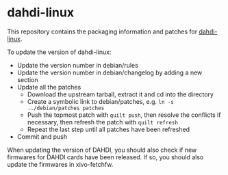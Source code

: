 # dahdi-linux

This repository contains the packaging information and patches for [dahdi-linux](http://www.asterisk.org/).

To update the version of dahdi-linux:

* Update the version number in debian/rules
* Update the version number in debian/changelog by adding a new section
* Update all the patches
  * Download the upstream tarball, extract it and cd into the directory
  * Create a symbolic link to debian/patches, e.g. `ln -s ../debian/patches patches`
  * Push the topmost patch with `quilt push`, then resolve the conflicts if necessary, then refresh
    the patch with `quilt refresh`
  * Repeat the last step until all patches have been refreshed
* Commit and push

When updating the version of DAHDI, you should also check if new firmwares for
DAHDI cards have been released. If so, you should also update the firmwares in
xivo-fetchfw.
